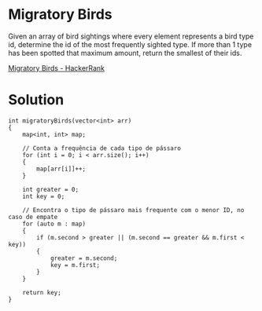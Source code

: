 # Migratory Birds

Given an array of bird sightings where every element represents a bird type id, determine the id of the most frequently sighted type. If more than 1 type has been spotted that maximum amount, return the smallest of their ids.

[Migratory Birds - HackerRank](https://www.hackerrank.com/challenges/migratory-birds/problem?isFullScreen=true)

# Solution

```
int migratoryBirds(vector<int> arr)
{
    map<int, int> map;

    // Conta a frequência de cada tipo de pássaro
    for (int i = 0; i < arr.size(); i++)
    {
        map[arr[i]]++;
    }

    int greater = 0;
    int key = 0;

    // Encontra o tipo de pássaro mais frequente com o menor ID, no caso de empate
    for (auto m : map)
    {
        if (m.second > greater || (m.second == greater && m.first < key))
        {
            greater = m.second;
            key = m.first;
        }
    }

    return key;
}

```
